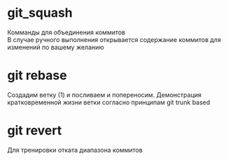 # git_squash
Комманды для объединения коммитов <br>
В случае ручного выполнения открывается содержание коммитов для изменений по вашему желанию

# git rebase
Создадим ветку (1) и посливаем и попереносим.
Демонстрация кратковременной жизни ветки согласно принципам git trunk based

# git revert
Для тренировки отката диапазона коммитов